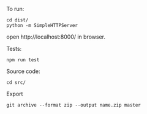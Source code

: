 To run: 
	
	cd dist/
	python -m SimpleHTTPServer

open http://localhost:8000/ in browser.

Tests:
	
	npm run test

Source code:

	cd src/


Export
	
	git archive --format zip --output name.zip master 
